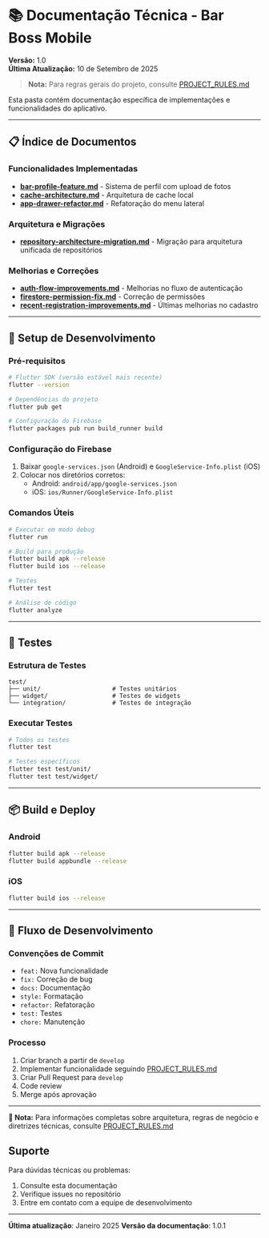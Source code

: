 # 📚 Documentação Técnica - Bar Boss Mobile

**Versão:** 1.0  
**Última Atualização:** 10 de Setembro de 2025

> **Nota:** Para regras gerais do projeto, consulte [PROJECT_RULES.md](../PROJECT_RULES.md)

Esta pasta contém documentação específica de implementações e funcionalidades do aplicativo.

---

## 📋 Índice de Documentos

### Funcionalidades Implementadas
- **[bar-profile-feature.md](./bar-profile-feature.md)** - Sistema de perfil com upload de fotos
- **[cache-architecture.md](./cache-architecture.md)** - Arquitetura de cache local
- **[app-drawer-refactor.md](./app-drawer-refactor.md)** - Refatoração do menu lateral

### Arquitetura e Migrações
- **[repository-architecture-migration.md](./repository-architecture-migration.md)** - Migração para arquitetura unificada de repositórios

### Melhorias e Correções
- **[auth-flow-improvements.md](./auth-flow-improvements.md)** - Melhorias no fluxo de autenticação
- **[firestore-permission-fix.md](./firestore-permission-fix.md)** - Correção de permissões
- **[recent-registration-improvements.md](./recent-registration-improvements.md)** - Últimas melhorias no cadastro

---

## 🚀 Setup de Desenvolvimento

### Pré-requisitos
```bash
# Flutter SDK (versão estável mais recente)
flutter --version

# Dependências do projeto
flutter pub get

# Configuração do Firebase
flutter packages pub run build_runner build
```

### Configuração do Firebase
1. Baixar `google-services.json` (Android) e `GoogleService-Info.plist` (iOS)
2. Colocar nos diretórios corretos:
   - Android: `android/app/google-services.json`
   - iOS: `ios/Runner/GoogleService-Info.plist`

### Comandos Úteis
```bash
# Executar em modo debug
flutter run

# Build para produção
flutter build apk --release
flutter build ios --release

# Testes
flutter test

# Análise de código
flutter analyze
```

---

## 🧪 Testes

### Estrutura de Testes
```
test/
├── unit/                    # Testes unitários
├── widget/                  # Testes de widgets
└── integration/             # Testes de integração
```

### Executar Testes
```bash
# Todos os testes
flutter test

# Testes específicos
flutter test test/unit/
flutter test test/widget/
```

---

## 📦 Build e Deploy

### Android
```bash
flutter build apk --release
flutter build appbundle --release
```

### iOS
```bash
flutter build ios --release
```

---

## 🔄 Fluxo de Desenvolvimento

### Convenções de Commit
- `feat:` Nova funcionalidade
- `fix:` Correção de bug
- `docs:` Documentação
- `style:` Formatação
- `refactor:` Refatoração
- `test:` Testes
- `chore:` Manutenção

### Processo
1. Criar branch a partir de `develop`
2. Implementar funcionalidade seguindo [PROJECT_RULES.md](../PROJECT_RULES.md)
3. Criar Pull Request para `develop`
4. Code review
5. Merge após aprovação

---

**📝 Nota:** Para informações completas sobre arquitetura, regras de negócio e diretrizes técnicas, consulte [PROJECT_RULES.md](../PROJECT_RULES.md)

## Suporte

Para dúvidas técnicas ou problemas:
1. Consulte esta documentação
2. Verifique issues no repositório
3. Entre em contato com a equipe de desenvolvimento

---

**Última atualização**: Janeiro 2025
**Versão da documentação**: 1.0.1